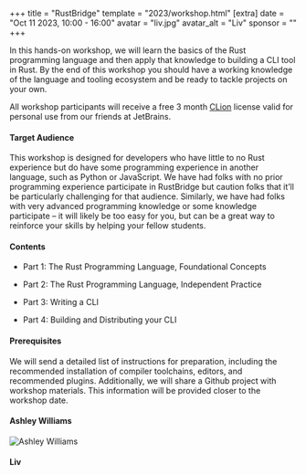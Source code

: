 +++
title = "RustBridge"
template = "2023/workshop.html"
[extra]
  date = "Oct 11 2023, 10:00 - 16:00"
  avatar = "liv.jpg"
  avatar_alt = "Liv"
  sponsor = ""
+++

<p>
  In this hands-on workshop, we will learn the basics of the Rust programming language and then apply that knowledge to building a CLI tool in Rust. By the end of this workshop you should have a working knowledge of the language and tooling ecosystem and be ready to tackle projects on your own.
</p>
<p>All workshop participants will receive a free 3 month <a href="https://www.jetbrains.com/clion/" target="_blank">CLion</a> license valid for personal use from our friends at JetBrains.</p>
<h4>Target Audience</h4>
<p>
This workshop is designed for developers who have little to no Rust experience but do have some programming experience in another language, such as Python or JavaScript. We have had folks with no prior programming experience participate in RustBridge but caution folks that it’ll be particularly challenging for that audience. Similarly, we have had folks with very advanced programming knowledge or some knowledge participate – it will likely be too easy for you, but can be a great way to reinforce your skills by helping your fellow students.
</p>
<h4>Contents</h4>
<ul>
  <li>
    <p>Part 1: The Rust Programming Language, Foundational Concepts</p>
  </li>
  <li>
    <p>Part 2: The Rust Programming Language, Independent Practice</p>
  </li>
  <li>
    <p>Part 3: Writing a CLI </p>
  </li>
  <li>
    <p>Part 4: Building and Distributing your CLI</p>
  </li>
</ul>
<h4>Prerequisites</h4>
<p>We will send a detailed list of instructions for preparation, including the recommended installation of compiler toolchains, editors, and recommended plugins. Additionally, we will share a Github project with workshop materials. This information will be provided closer to the workshop date.</p>
<h4>Ashley Williams</h4>
<div class="author-and-booking">
  <div class="photo-container">
    <img
      class="photo"
      src="/2023/images/speakers/ashley-williams.jpeg"
      alt="Ashley Williams">
  </div>
</div>
<h4>Liv</h4>
